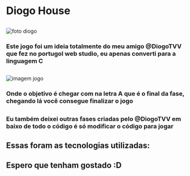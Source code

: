 # Diogo House

##

<img src="" alt="foto diogo" />

<h3>Este jogo foi um ideia totalmente do meu amigo @DiogoTVV que fez no portugol web studio, eu apenas converti para a linguagem C</h3>

##

<img src="" alt="imagem jogo" />

<h3>Onde o objetivo é chegar com  na letra A que é o final da fase, chegando lá você consegue finalizar o jogo</h3>

##

<h3>Eu também deixei outras fases criadas pelo @DiogoTVV em baixo de todo o código é só modificar o código para jogar</h3>

##

<h2>Essas foram as tecnologias utilizadas:</h2>


##

<h2>Espero que tenham gostado :D</h2>